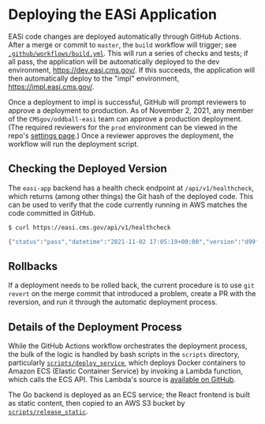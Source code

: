 # Deploying the EASi Application

EASi code changes are deployed automatically through GitHub Actions. After a merge or commit to `master`, the `build` workflow will trigger;
see [`.github/workflows/build.yml`](../.github/workflows/build.yml).
This will run a series of checks and tests; if all pass,
the application will be automatically deployed to the dev environment,
<https://dev.easi.cms.gov/>. If this succeeds, the application will then
automatically deploy to the "impl" environment, <https://impl.easi.cms.gov/>.

Once a deployment to impl is successful, GitHub will prompt reviewers
to approve a deployment to production. As of November 2, 2021,
any member of the `CMSgov/oddball-easi` team can approve a production deployment.
(The required reviewers for the `prod` environment can be viewed in the repo's
[settings page](https://github.com/CMSgov/easi-app/settings/environments/272520167/edit).)
Once a reviewer approves the deployment, the workflow will run the deployment script.

## Checking the Deployed Version

The `easi-app` backend has a health check endpoint at `/api/v1/healthcheck`,
which returns (among other things) the Git hash of the deployed code.
This can be used to verify that the code currently running in AWS
matches the code committed in GitHub.

```bash
$ curl https://easi.cms.gov/api/v1/healthcheck

{"status":"pass","datetime":"2021-11-02 17:05:19+00:00","version":"d99f8e842ae7acc2d22b17016710ec95f34c6a15","timestamp":"1635872719"}
```

## Rollbacks

If a deployment needs to be rolled back, the current procedure is
to use `git revert` on the merge commit that introduced a problem,
create a PR with the reversion,
and run it through the automatic deployment process.

## Details of the Deployment Process

While the GitHub Actions workflow orchestrates the deployment process,
the bulk of the logic is handled by bash scripts in the `scripts` directory,
particularly [`scripts/deploy_service`](../scripts/deploy_service),
which deploys Docker containers to Amazon ECS (Elastic Container Service)
by invoking a Lambda function, which calls the ECS API.
This Lambda's source is [available on GitHub](https://github.com/trussworks/terraform-aws-lambda-ecs-manager/blob/master/functions/manager.py).

The Go backend is deployed as an ECS service;
the React frontend is built as static content, then copied to an AWS S3 bucket
by [`scripts/release_static`](../scripts/release_static).
